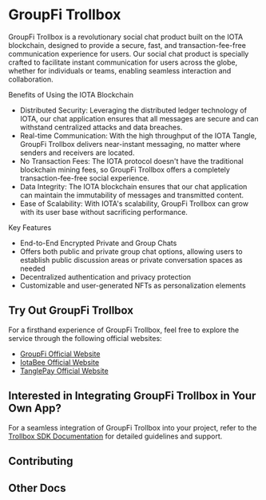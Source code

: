# GroupFi Trollbox

GroupFi Trollbox is a revolutionary social chat product built on the IOTA blockchain, designed to provide a secure, fast, and transaction-fee-free communication experience for users. Our social chat product is specially crafted to facilitate instant communication for users across the globe, whether for individuals or teams, enabling seamless interaction and collaboration.

Benefits of Using the IOTA Blockchain
  * Distributed Security: Leveraging the distributed ledger technology of IOTA, our chat application ensures that all messages are secure and can withstand centralized attacks and data breaches.
  * Real-time Communication: With the high throughput of the IOTA Tangle, GroupFi Trollbox delivers near-instant messaging, no matter where senders and receivers are located.
  * No Transaction Fees: The IOTA protocol doesn't have the traditional blockchain mining fees, so GroupFi Trollbox offers a completely transaction-fee-free social experience.
  * Data Integrity: The IOTA blockchain ensures that our chat application can maintain the immutability of messages and transmitted content.
  * Ease of Scalability: With IOTA's scalability, GroupFi Trollbox can grow with its user base without sacrificing performance.

Key Features
  * End-to-End Encrypted Private and Group Chats
  * Offers both public and private group chat options, allowing users to establish public discussion areas or private conversation spaces as needed
  * Decentralized authentication and privacy protection
  * Customizable and user-generated NFTs as personalization elements

## Try Out GroupFi Trollbox

For a firsthand experience of GroupFi Trollbox, feel free to explore the service through the following official websites:
  * [GroupFi Official Website](https://groupfi.ai/)
  * [IotaBee Official Website](https://iotabee.com/)
  * [TanglePay Official Website](https://tanglepay.com/)

## Interested in Integrating GroupFi Trollbox in Your Own App?
For a seamless integration of GroupFi Trollbox into your project, refer to the [Trollbox SDK Documentation](https://github.com/TanglePay/GroupFi-trollbox/blob/dev/packages/sdk/README.md) for detailed guidelines and support.

## Contributing

## Other Docs